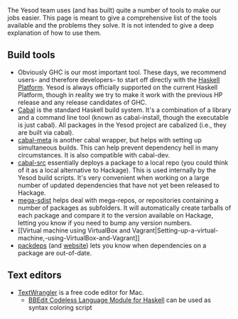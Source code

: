 The Yesod team uses (and has built) quite a number of tools to make our jobs easier. This page is meant to give a comprehensive list of the tools available and the problems they solve. It is not intended to give a deep explanation of how to use them.

## Build tools
* Obviously GHC is our most important tool. These days, we recommend users- and therefore developers- to start off directly with the [Haskell Platform](http://hackage.haskell.org/platform/). Yesod is always officially supported on the current Haskell Platform, though in reality we try to make it work with the previous HP release and any release candidates of GHC.
* [Cabal](http://www.haskell.org/cabal/) is the standard Haskell build system. It's a combination of a library and a command line tool (known as cabal-install, though the executable is just cabal). All packages in the Yesod project are cabalized (i.e., they are built via cabal).
* [cabal-meta](http://hackage.haskell.org/package/cabal-meta) is another cabal wrapper, but helps with setting up simultaneous builds. This can help prevent dependency hell in many circumstances. It is also compatible with cabal-dev.
* [cabal-src](https://github.com/yesodweb/cabal-src/blob/master/README.md) essentially deploys a package to a local repo (you could think of it as a local alternative to Hackage). This is used internally by the Yesod build scripts. It's very convenient when working on a large number of updated dependencies that have not yet been released to Hackage.
* [mega-sdist](https://github.com/snoyberg/mega-sdist#readme) helps deal with mega-repos, or repositories containing a number of packages as subfolders. It will automatically create tarballs of each package and compare it to the version available on Hackage, letting you know if you need to bump any version numbers.
* [[Virtual machine using VirtualBox and Vagrant|Setting-up-a-virtual-machine,-using-VirtualBox-and-Vagrant]]
* [packdeps](http://hackage.haskell.org/package/packdeps) (and [website](http://packdeps.haskellers.com/)) lets you know when dependencies on a package are out-of-date.

## Text editors
* [TextWrangler](http://www.barebones.com/products/TextWrangler/) is a free code editor for Mac.
    * [BBEdit Codeless Language Module for Haskell](http://code.google.com/p/bbedit-haskell/) can be used as syntax coloring script